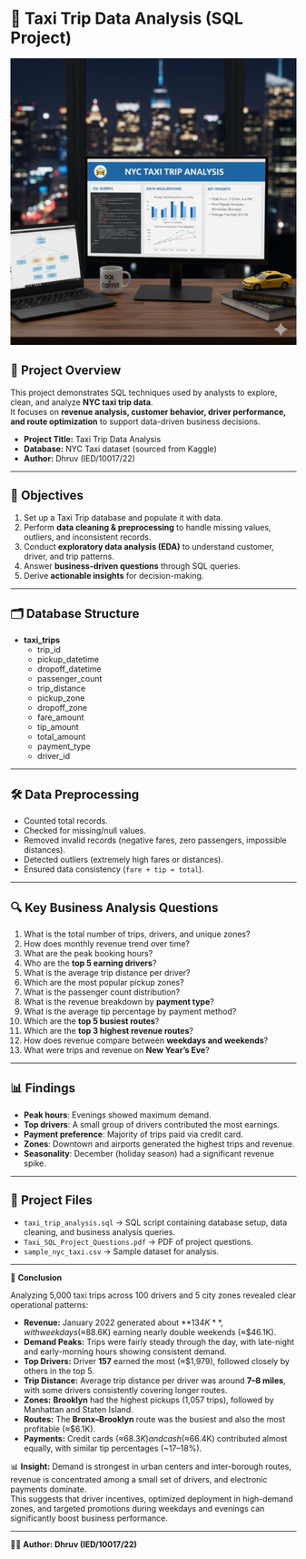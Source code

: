 # 🚖 Taxi Trip Data Analysis (SQL Project)
![NYC Taxi Trip Analysis Dashboard](my_logo.png)

## 📌 Project Overview
This project demonstrates SQL techniques used by analysts to explore, clean, and analyze **NYC taxi trip data**.  
It focuses on **revenue analysis, customer behavior, driver performance, and route optimization** to support data-driven business decisions.

- **Project Title:** Taxi Trip Data Analysis  
- **Database:** NYC Taxi dataset (sourced from Kaggle)  
- **Author:** Dhruv (IED/10017/22)  

---

## 🎯 Objectives
1. Set up a Taxi Trip database and populate it with data.  
2. Perform **data cleaning & preprocessing** to handle missing values, outliers, and inconsistent records.  
3. Conduct **exploratory data analysis (EDA)** to understand customer, driver, and trip patterns.  
4. Answer **business-driven questions** through SQL queries.  
5. Derive **actionable insights** for decision-making.  

---

## 🗂 Database Structure
- **taxi_trips**  
  - trip_id  
  - pickup_datetime  
  - dropoff_datetime  
  - passenger_count  
  - trip_distance  
  - pickup_zone  
  - dropoff_zone  
  - fare_amount  
  - tip_amount  
  - total_amount  
  - payment_type  
  - driver_id  

---

## 🛠 Data Preprocessing
- Counted total records.  
- Checked for missing/null values.  
- Removed invalid records (negative fares, zero passengers, impossible distances).  
- Detected outliers (extremely high fares or distances).  
- Ensured data consistency (`fare + tip ≈ total`).  

---

## 🔍 Key Business Analysis Questions
1. What is the total number of trips, drivers, and unique zones?  
2. How does monthly revenue trend over time?  
3. What are the peak booking hours?  
4. Who are the **top 5 earning drivers**?  
5. What is the average trip distance per driver?  
6. Which are the most popular pickup zones?  
7. What is the passenger count distribution?  
8. What is the revenue breakdown by **payment type**?  
9. What is the average tip percentage by payment method?  
10. Which are the **top 5 busiest routes**?  
11. Which are the **top 3 highest revenue routes**?  
12. How does revenue compare between **weekdays and weekends**?  
13. What were trips and revenue on **New Year’s Eve**?  

---

## 📊 Findings
- **Peak hours**: Evenings showed maximum demand.  
- **Top drivers**: A small group of drivers contributed the most earnings.  
- **Payment preference**: Majority of trips paid via credit card.  
- **Zones**: Downtown and airports generated the highest trips and revenue.  
- **Seasonality**: December (holiday season) had a significant revenue spike.  

---

## 📂 Project Files
- `taxi_trip_analysis.sql` → SQL script containing database setup, data cleaning, and business analysis queries.  
- `Taxi_SQL_Project_Questions.pdf` → PDF of project questions.  
- `sample_nyc_taxi.csv` → Sample dataset for analysis.  

---

📌 **Conclusion**

Analyzing 5,000 taxi trips across 100 drivers and 5 city zones revealed clear operational patterns:

- **Revenue:** January 2022 generated about **$134K**, with weekdays (≈$88.6K) earning nearly double weekends (≈$46.1K).  
- **Demand Peaks:** Trips were fairly steady through the day, with late-night and early-morning hours showing consistent demand.  
- **Top Drivers:** Driver **157** earned the most (≈$1,979), followed closely by others in the top 5.  
- **Trip Distance:** Average trip distance per driver was around **7–8 miles**, with some drivers consistently covering longer routes.  
- **Zones:** **Brooklyn** had the highest pickups (1,057 trips), followed by Manhattan and Staten Island.  
- **Routes:** The **Bronx–Brooklyn** route was the busiest and also the most profitable (≈$6.1K).  
- **Payments:** Credit cards (≈$68.3K) and cash (≈$66.4K) contributed almost equally, with similar tip percentages (~17–18%).  

📊 **Insight:** Demand is strongest in urban centers and inter-borough routes, revenue is concentrated among a small set of drivers, and electronic payments dominate.  
This suggests that driver incentives, optimized deployment in high-demand zones, and targeted promotions during weekdays and evenings can significantly boost business performance.

---
👨‍💻 **Author: Dhruv (IED/10017/22)**
